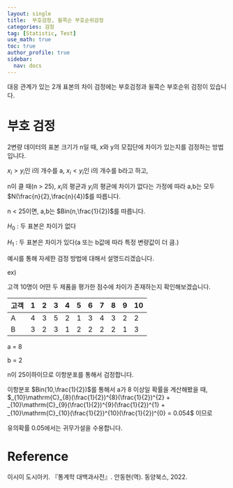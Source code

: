 ```yaml
---
layout: single
title:  부호검정, 윌콕슨 부호순위검정
categories: 검정
tag: [Statistic, Test]
use_math: true
toc: true
author_profile: true
sidebar:
  nav: docs
---
```


대응 관계가 있는 2개 표본의 차이 검정에는 부호검정과 윌콕슨 부호순위 검정이 있습니다.

# 부호 검정

2변량 데이터의 표본 크기가 n일 때, x와 y의 모집단에 차이가 있는지를 검정하는 방법입니다.

$x_{i} > y_{i}$인 i의 개수를 a, $x_{i} < y_{i}$인 i의 개수를 b라고 하고,

n이 클 때(n > 25), $x_{i}$의 평균과 $y_{i}$의 평균에 차이가 없다는 가정에 따라 a,b는 모두 $N(\frac{n}{2},\frac{n}{4})$를 따릅니다.

n < 25이면, a,b는 $Bin(n,\frac{1}{2})$를 따릅니다.

$H_{0}$ : 두 표본은 차이가 없다

$H_{1}$ : 두 표본은 차이가 있다(a 또는 b값에 따라 특정 변량값이 더 큼.)

예시를 통해 자세한 검정 방법에 대해서 설명드리겠습니다.

ex)

고객 10명이 어떤 두 제품을 평가한 점수에 차이가 존재하는지 확인해보겠습니다.

|고객|1|2|3|4|5|6|7|8|9|10|
|-|-|-|-|-|-|-|-|-|-|-|
|A|4|3|5|2|1|3|4|3|2|2|
|B|3|2|3|1|2|2|2|2|1|3|

a = 8

b = 2

n이 25이하이므로 이항분포를 통해서 검정합니다. 

이항분포 $Bin(10,\frac{1}{2})$를 통해서 a가 8 이상일 확률을 계산해봤을 때,
$_{10}\mathrm{C}_{8}(\frac{1}{2})^{8}(\frac{1}{2})^{2} + _{10}\mathrm{C}_{9}(\frac{1}{2})^{9}(\frac{1}{2})^{1} + _{10}\mathrm{C}_{10}(\frac{1}{2})^{10}(\frac{1}{2})^{0} = 0.054$ 이므로

유의확률 0.05에서는 귀무가설을 수용합니다.

# Reference

이시이 도시아키. 『통계학 대백과사전』. 안동현(역). 동양북스, 2022.